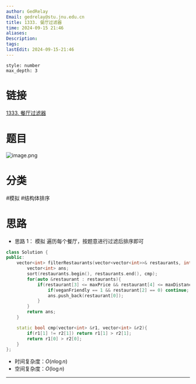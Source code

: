 ```yaml
---
author: GedRelay
Email: gedrelay@stu.jnu.edu.cn
title: 1333. 餐厅过滤器
time: 2024-09-15 21:46
aliases: 
Description: 
tags: 
lastEdit: 2024-09-15-21:46
---
```


```toc
style: number
max_depth: 3
```

# 链接
[1333. 餐厅过滤器](https://leetcode.cn/problems/filter-restaurants-by-vegan-friendly-price-and-distance/) 

# 题目
![image.png](https://ged-pic-bed.oss-cn-guangzhou.aliyuncs.com/img/202409152146418.png)


# 分类
#模拟 #结构体排序 

# 思路
- 思路 1：
模拟
遍历每个餐厅，按题意进行过滤后排序即可


```cpp
class Solution {
public:
    vector<int> filterRestaurants(vector<vector<int>>& restaurants, int veganFriendly, int maxPrice, int maxDistance) {
        vector<int> ans;
        sort(restaurants.begin(), restaurants.end(), cmp);
        for(auto &restaurant : restaurants){
            if(restaurant[3] <= maxPrice && restaurant[4] <= maxDistance){
                if(veganFriendly == 1 && restaurant[2] == 0) continue;
                ans.push_back(restaurant[0]);
            }
        }
        return ans;
    }

    static bool cmp(vector<int> &r1, vector<int> &r2){
        if(r1[1] != r2[1]) return r1[1] > r2[1];
        return r1[0] > r2[0];
    }
};
```


- 时间复杂度：${O\left( n\log n \right)  }$ 
- 空间复杂度：${O\left( \log n \right)  }$ 


---

